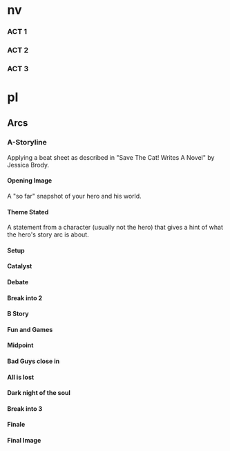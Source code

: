 # nv

### ACT 1

### ACT 2

### ACT 3

# pl

## Arcs

### A-Storyline

Applying a beat sheet as described in "Save The Cat! Writes A Novel" by Jessica Brody.

#### Opening Image

A "so far" snapshot of your hero and his world.

#### Theme Stated

A statement from a character (usually not the hero) that gives a hint of what the hero's story arc is about.

#### Setup

#### Catalyst

#### Debate

#### Break into 2

#### B Story

#### Fun and Games

#### Midpoint

#### Bad Guys close in

#### All is lost

#### Dark night of the soul

#### Break into 3

#### Finale

#### Final Image

